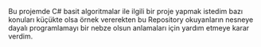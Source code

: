 Bu projemde C# basit algoritmalar ile ilgili bir proje yapmak istedim bazı konuları küçükte olsa örnek vererekten bu Repository okuyanların nesneye dayalı programlamayı bir nebze olsun anlamaları için yardım etmeye karar verdim.<br/><br/>